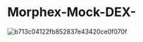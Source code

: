 # Morphex-Mock-DEX-
![b713c04122fb852837e43420ce0f070f](https://user-images.githubusercontent.com/109630476/222846055-98f28097-d8cd-491f-aa91-8d9546cd4a52.png)
